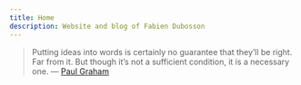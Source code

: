 ```yaml
---
title: Home
description: Website and blog of Fabien Dubosson
---
```


> Putting ideas into words is certainly no guarantee that they’ll be right. Far from it. But though it’s not a sufficient condition, it is a necessary one.
> — [Paul Graham](https://paulgraham.com/words.html)
